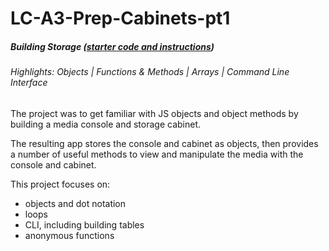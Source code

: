 # LC-A3-Prep-Cabinets-pt1

##### Building Storage ([starter code and instructions](https://replit.com/@CarolineRose/CabinetsPart1-StarterCode#index.js))

###### Highlights: Objects | Functions & Methods | Arrays | Command Line Interface


 The project was to get familiar with JS objects and object methods by building a media console and storage cabinet.

The resulting app stores the console and cabinet as objects, then provides a number of useful methods to view and manipulate the media with the console and cabinet.

This project focuses on:
- objects and dot notation
- loops
- CLI, including building tables
- anonymous functions
